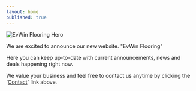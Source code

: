 ```yaml
---
layout: home
published: true
---
```

![EvWin Flooring Hero]({{site.baseurl}}/assets/header003.jpg)

We are excited to announce our new website. "EvWin Flooring"

Here you can keep up-to-date with current announcements, news and deals happening right now.

We value your business and feel free to contact us anytime by clicking the '[Contact](contact)' link above.
